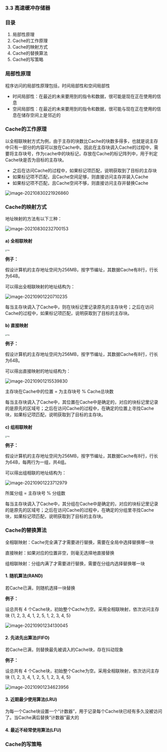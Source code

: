 ### 3.3 高速缓冲存储器

### 目录

1. 局部性原理
2. Cache的工作原理
3. Cache的映射方式
4. Cache的替换算法
5. Cache的写策略



### 局部性原理

程序访问的局部性原理包括，时间局部性和空间局部性

* 时间局部性：在最近的未来要用到的指令和数据，很可能是现在正在使用的信息
* 空间局部性：在最近的未来要用到的指令和数据，很可能与现在正在使用的信息在储存空间上是邻近的



### Cache的工作原理

以全相联映射方式为例，由于主存的块数比Cache的块数多得多，也就是说主存中只有一部分的内容可以放在Cache中。因此在主存块调入Cache的过程中，需要将主存块号，作为cache中的块标记，存放在Cache的标记阵列中，用于判定Cache块是否为目标的主存块。

* 之后在访问Cache的过程中，如果标记项匹配，说明获取到了目标的主存块
* 如果标记项不匹配，且Cache空间足够，则直接访问主存并装入Cache
* 如果标记项不匹配，且Cache空间不够，则直接访问主存并替换Cache

![image-20210830221926860](image-20210830221926860.png)

### Cache的映射方式

地址映射的方法有以下三种：

![image-20210830232700153](image-20210830232700153.png)

#### a) 全相联映射

<img src="1039974-20190119121437347-90892610.jpg" alt="img" style="zoom: 33%;" />

**例子：**

假设计算机的主存地址空间为256MB，按字节编址，其数据Cache有8行，行长为64B。

可以得出全相联映射的地址结构为：

![image-20210901220710235](image-20210901220710235.png)

每当主存块调入了Cache中，则在块标记里记录原先的主存块号；之后在访问Cache的过程中，如果标记项匹配，说明获取到了目标的主存块。



#### b) 直接映射

<img src="1039974-20190119121510444-803785791.jpg" alt="img" style="zoom:33%;" />



**例子：**

假设计算机的主存地址空间为256MB，按字节编址，其数据Cache有8行，行长为64B。

可以得出直接映射的地址结构为：

![image-20210901215539830](image-20210901215539830.png)

主存块在Cache中的位置 = 为主存块号 % Cache总块数

每当主存块调入了Cache中，其位置在Cache中是确定的，对应的块标记里记录的是原先的区域号；之后在访问Cache的过程中，在确定的位置上寻找Cache块，如果标记项匹配，说明获取到了目标的主存块。



#### c) 组相联映射

<img src="1039974-20190119121545782-400642128.jpg" alt="img" style="zoom:33%;" />



**例子：**

假设计算机的主存地址空间为256MB，按字节编址，其数据Cache有8行，行长为64B，每两行为一组，共4组。

可以得出组相联的地址结构为：

![image-20210901223712979](image-20210901223712979.png)

所属分组 = 主存块号 % 分组数

每当主存块调入了Cache中，其分组在Cache中是确定的，对应的块标记里记录的是原先的区域号；之后在访问Cache的过程中，在确定的分组里寻找Cache块，如果标记项匹配，说明获取到了目标的主存块。



### Cache的替换算法

全相联映射：Cache完全满了才需要进行替换，需要在全局中选择替换哪一块

直接映射：如果对应的位置非空，则毫无选择地直接替换

组相联映射：分组内满了才需要进行替换，需要在分组内选择替换哪一块



#### 1. 随机算法(RAND)

若Cache已满，则随机选择一块替换



**例子：**

设总共有 4 个Cache块，初始整个Cache为空。采用全相联映射，依次访问主存块 {1, 2, 3, 4, 1, 2, 5, 1, 2, 3, 4, 5}  

![image-20210901234130045](image-20210901234130045.png)



#### 2. 先进先出算法(FIFO)

若Cache已满，则替换最先被调入的Cache块，存在抖动现象



**例子：**

设总共有 4 个Cache块，初始整个Cache为空。采用全相联映射，依次访问主存块 {1, 2, 3, 4, 1, 2, 5, 1, 2, 3, 4, 5}  

![image-20210901234623956](image-20210901234623956.png)



#### 3. 近期最少使用算法(LRU)

为每一个Cache块设置一个“计数器”，用于记录每个Cache块已经有多久没被访问了。当Cache满后替换“计数器”最大的  

#### 4. 最近不经常使用算法(LFU)





### Cache的写策略



